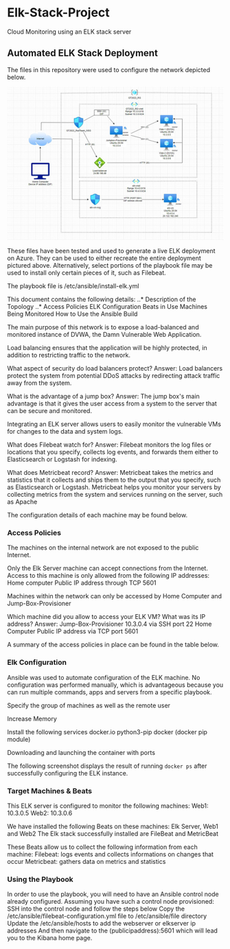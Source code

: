 # Elk-Stack-Project
Cloud Monitoring using an ELK stack server
## Automated ELK Stack Deployment

The files in this repository were used to configure the network depicted below.


![Network Diagram](https://github.com/tobiaseks/Elk-Stack-Project/blob/54f1088bd8da4b0482ffe4f86811dffb37f7e0be/Diagrams/Elk_Stack_Visualization.JPG)


These files have been tested and used to generate a live ELK deployment on Azure. They can be used to either recreate the entire deployment pictured above. Alternatively, select portions of the playbook file may be used to install only certain pieces of it, such as Filebeat.

The playbook file is /etc/ansible/install-elk.yml

This document contains the following details:
..* Description of the Topology
..* Access Policies
ELK Configuration
Beats in Use
 Machines Being Monitored
How to Use the Ansible Build

The main purpose of this network is to expose a load-balanced and monitored instance of DVWA, the Damn Vulnerable Web Application.

Load balancing ensures that the application will be highly protected, in addition to restricting traffic to the network.

What aspect of security do load balancers protect? 
Answer: Load balancers protect the system from potential DDoS attacks by redirecting attack traffic away from the system. 

What is the advantage of a jump box?
Answer: The jump box's main advantage is that it gives the user access from a system to the server that can be secure and monitored.

Integrating an ELK server allows users to easily monitor the vulnerable VMs for changes to the data and system logs.

What does Filebeat watch for? 
Answer: Filebeat monitors the log files or locations that you specify, collects log events, and forwards them either to Elasticsearch or Logstash for indexing.

What does Metricbeat record? 
Answer: Metricbeat takes the metrics and statistics that it collects and ships them to the output that you specify, such as Elasticsearch or Logstash. Metricbeat helps you monitor your servers by collecting metrics from the system and services running on the server, such as Apache

The configuration details of each machine may be found below.



### Access Policies

The machines on the internal network are not exposed to the public Internet.

Only the Elk Server machine can accept connections from the Internet. Access to this machine is only allowed from the following IP addresses: Home computer Public IP address through TCP 5601

Machines within the network can only be accessed by Home Computer and Jump-Box-Provisioner


Which machine did you allow to access your ELK VM? What was its IP address?
Answer: Jump-Box-Provisioner 10.3.0.4 via SSH port 22
    Home Computer Public IP address via TCP port 5601

A summary of the access policies in place can be found in the table below.



### Elk Configuration

Ansible was used to automate configuration of the ELK machine. No configuration was performed manually, which is advantageous because you can run multiple commands, apps and servers from a specific playbook. 


Specify the group of machines as well as the remote user


Increase Memory


Install the following services
docker.io
python3-pip
docker (docker pip module)


Downloading and launching the container with ports


The following screenshot displays the result of running `docker ps` after successfully configuring the ELK instance.





### Target Machines & Beats
This ELK server is configured to monitor the following machines:
Web1: 10.3.0.5
Web2: 10.3.0.6

We have installed the following Beats on these machines:
Elk Server, Web1 and Web2
The Elk stack successfully installed are FileBeat and MetricBeat

These Beats allow us to collect the following information from each machine:
Filebeat: logs events and collects informations on changes that occur
Metricbeat: gathers data on metrics and statistics

### Using the Playbook
In order to use the playbook, you will need to have an Ansible control node already configured. Assuming you have such a control node provisioned: 
SSH into the control node and follow the steps below 
Copy the /etc/ansible/filebeat-configuration.yml file to /etc/ansible/file directory
Update the /etc/ansible/hosts to add the webserver or elkserver ip addresses
And then navigate to the (publicipaddress):5601  which will lead you to the Kibana home page.


